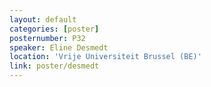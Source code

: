 ```yaml
---
layout: default
categories: [poster]
posternumber: P32
speaker: Eline Desmedt
location: 'Vrije Universiteit Brussel (BE)'
link: poster/desmedt
---
```

